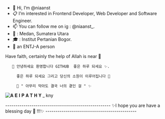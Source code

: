 - 👋 Hi, I’m @niaanst
- :clipboard: I’m interested in Frontend Developer, Web Developer and Software Engineer.
- 📫 You can follow me on ig : @niaanst_.
- :house_with_garden: : Medan, Sumatera Utara
- :mortar_board: : Institut Pertanian Bogor.
- :tanabata_tree: an ENTJ-A person


Have faith, certainly the help of Allah is near 🌿




       🙋 안녕하세요 환영합니다 GITHUB  좋은 하루 되세요 ✨.
       
         좋은 하루 되세요 그리고 당신의 소원이 이루어집니다 🌸
         
         💫 " 아무리 막아도 결국 너의 곁인 걸 " ✨
       
       
        
   ![𝐀 𝐄 𝐈 𝐏 𝐀 𝐓 𝐇 𝐘 _ kny](https://user-images.githubusercontent.com/57323931/122678453-31665880-d211-11eb-9067-0de07901e1f7.gif)








---------------------------------------------------- ✨I hope you are have a blessing day :ear_of_rice: !!!✨ ---------------------------------------------




